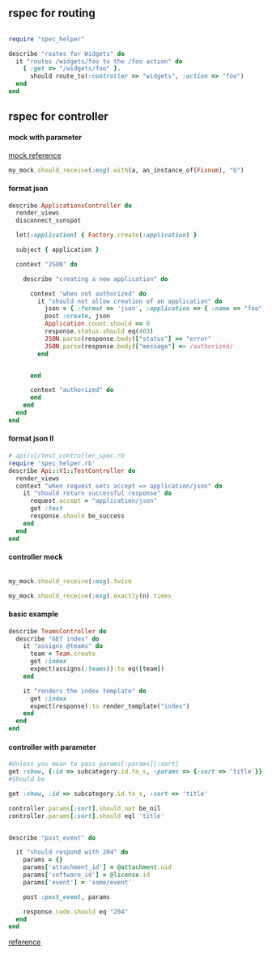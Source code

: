 
## rspec for routing


```ruby

require "spec_helper"

describe "routes for Widgets" do
  it "routes /widgets/foo to the /foo action" do
    { :get => "/widgets/foo" }.
      should route_to(:controller => "widgets", :action => "foo")
  end
end

```



## rspec for controller




#### mock with parameter

[mock reference](http://old.rspec.info/documentation/mocks/message_expectations.html)


```ruby
my_mock.should_receive(:msg).with(a, an_instance_of(Fixnum), "b")
```


#### format json

```ruby
describe ApplicationsController do
  render_views
  disconnect_sunspot

  let(:application) { Factory.create(:application) }

  subject { application }

  context "JSON" do

    describe "creating a new application" do

      context "when not authorized" do
        it "should not allow creation of an application" do
          json = { :format => 'json', :application => { :name => "foo", :description => "bar" } }
          post :create, json
          Application.count.should == 0
          response.status.should eq(403)
          JSON.parse(response.body)["status"] == "error"
          JSON.parse(response.body)["message"] =~ /authorized/
        end 


      end 

      context "authorized" do
      end 
    end
  end
end
```


#### format json II

```ruby
# api/v1/test_controller_spec.rb
require 'spec_helper.rb'
describe Api::V1::TestController do
  render_views
  context "when request sets accept => application/json" do
    it "should return successful response" do
      request.accept = "application/json"
      get :test
      response.should be_success
    end
  end
end
```


#### controller mock

```ruby

my_mock.should_receive(:msg).twice

my_mock.should_receive(:msg).exactly(n).times

```


#### basic example

```ruby
describe TeamsController do
  describe "GET index" do
    it "assigns @teams" do
      team = Team.create
      get :index
      expect(assigns(:teams)).to eq([team])
    end

    it "renders the index template" do
      get :index
      expect(response).to render_template("index")
    end
  end
end


```


#### controller with parameter


```ruby
#Unless you mean to pass params[:params][:sort]
get :show, {:id => subcategory.id.to_s, :params => {:sort => 'title'}}
#Should be

get :show, :id => subcategory.id.to_s, :sort => 'title'

controller.params[:sort].should_not be_nil
controller.params[:sort].should eql 'title'


describe "post_event" do

  it "should respond with 204" do
    params = {}
    params['attachment_id'] = @attachment.uid
    params['software_id'] = @license.id
    params['event'] = 'some/event'

    post :post_event, params

    response.code.should eq "204"
  end
end
```


[reference](http://rubydoc.info/gems/rspec-rails/frames)


